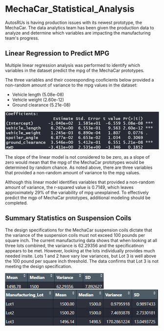 # MechaCar_Statistical_Analysis

AutosRUs is having production issues with its newest prototype, the MechaCar. The data analytics team has been given the production data to analyze and determine 
which variables are impacting the manufacturing team's progress.

## Linear Regression to Predict MPG
Multiple linear regression analysis was performed to identify which variables in the dataset predict the mpg of the MechaCar prototypes.

The three variables and their cooresponding cooficients below provided a non-random amount of variance to the mpg values in the dataset:
- Vehicle length (5.08e-08)
- Vehicle weight (2.60e-12)
- Ground clearance (5.21e-08)

![Multiple regression](MultipleRegression.gif)

The slope of the linear model is not considered to be zero, as a slope of zero would mean that the mpg of the MechaCar prototypes would be determined by random chance. As noted above, there are three variables that provided a non-random amount of variance to the mpg values.

Although this linear model identifies variables that provided a non-random amount of variance, the r-squared value is 0.7149, which leaves approximately 29% of the variability of mpg unexplained. To effectively predict the mgp of MechaCar prototypes, additional modeling should be completed.

## Summary Statistics on Suspension Coils
The design specifications for the MechaCar suspension coils dictate that the variance of the suspension coils must not exceed 100 pounds per square inch. The current manufacturing data shows that when looking at all three lots combined, the variance is 62.29356 and the specificatinon appears to be met. However, looking at the lots individually provides much needed insite. Lots 1 and 2 have vary low variances, but Lot 3 is well above the 100 pound per square inch threshold. The data confirms that Lot 3 is not meeting the design specification.

![total_summary](total_summary.gif)
![lot_summary](lot_summary.gif)
